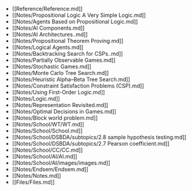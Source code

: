 - [[Reference/Reference.md]]
- [[Notes/Propositional Logic A Very Simple Logic.md]]
- [[Notes/Agents Based on Propositional Logic.md]]
- [[Notes/AI Components.md]]
- [[Notes/AI Architectures..md]]
- [[Notes/Propositional Theorem Proving.md]]
- [[Notes/Logical Agents.md]]
- [[Notes/Backtracking Search for CSPs..md]]
- [[Notes/Partially Observable Games.md]]
- [[Notes/Stochastic Games.md]]
- [[Notes/Monte Carlo Tree Search.md]]
- [[Notes/Heuristic Alpha–Beta Tree Search.md]]
- [[Notes/Constraint Satisfaction Problems (CSP).md]]
- [[Notes/Using First-Order Logic.md]]
- [[Notes/Logic.md]]
- [[Notes/Representation Revisited.md]]
- [[Notes/Optimal Decisions in Games.md]]
- [[Notes/Block world problem.md]]
- [[Notes/School/WT/WT.md]]
- [[Notes/School/School.md]]
- [[Notes/School/DSBDA/subtopics/2.8 sample hypothesis testing.md]]
- [[Notes/School/DSBDA/subtopics/2.7 Pearson coefficient.md]]
- [[Notes/School/CC/CC.md]]
- [[Notes/School/AI/AI.md]]
- [[Notes/School/AI/images/images.md]]
- [[Notes/Endsem/Endsem.md]]
- [[Notes/Notes.md]]
- [[Files/Files.md]]